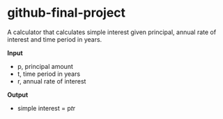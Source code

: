 # github-final-project
A calculator that calculates simple interest given principal, annual rate of interest and time period in years.

**Input**
* p, principal amount
* t, time period in years
* r, annual rate of interest

**Output**
* simple interest = p*t*r
